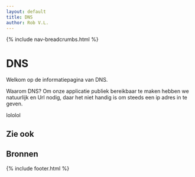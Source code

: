 ```yaml
---
layout: default
title: DNS
author: Rob V.L.
---
```


{% include nav-breadcrumbs.html %}


# DNS

Welkom op de informatiepagina van DNS.

Waarom DNS? Om onze applicatie publiek bereikbaar te maken hebben we natuurlijk en Url nodig, daar het niet handig is om steeds een ip adres in te geven. 

lololol

## Zie ook

## Bronnen 

{% include footer.html %}
